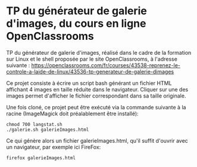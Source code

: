 # TP du générateur de galerie d'images, du cours en ligne OpenClassrooms

TP du générateur de galerie d'images, réalisé dans le cadre de la formation sur Linux et le shell proposée par le
site OpenClassrooms, à l'adresse suivante : https://openclassrooms.com/fr/courses/43538-reprenez-le-controle-a-laide-de-linux/43536-tp-generateur-de-galerie-dimages

Ce projet consiste à écrire un script bash générant un fichier HTML affichant 4
images en taille réduite dans le navigateur. Cliquer sur une des images permet
d'afficher le fichier correspondant dans sa taille originale.

Une fois cloné, ce projet peut être exécuté via la commande suivante à la racine
(ImageMagick doit préalablement être installé):
```
chmod 700 langstat.sh
./galerie.sh galerieImages.html
```
Ce qui génère alors un fichier galerieImages.html, qu'il suffit d'ouvrir avec un
navigateur, par exemple ici FireFox:
```
firefox galerieImages.html
```
